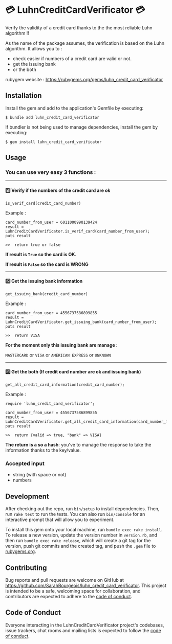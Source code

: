 # :credit_card: LuhnCreditCardVerificator :credit_card:

Verify the validity of a credit card thanks to the the most reliable Luhn algorithm !!

As the name of the package assumes, the verification is based on the Luhn algorithm. It allows you to :
- check easier if numbers of a credit card are valid or not.
- get the issuing bank
- or the both

rubygem website : https://rubygems.org/gems/luhn_credit_card_verificator

## Installation

Install the gem and add to the application's Gemfile by executing:

    $ bundle add luhn_credit_card_verificator

If bundler is not being used to manage dependencies, install the gem by executing:

    $ gem install luhn_credit_card_verificator

## Usage

###  You can use very easy 3 functions : 

----

#### :one: Verify if the numbers of the credit card are ok
```
is_verif_card(credit_card_number)
```
Example : 
```
card_number_from_user = 6011000990139424
result = LuhnCreditCardVerificator.is_verif_card(card_number_from_user);
puts result

>>  return true or false
```

__If result is `True` so the card is OK.__

__If result is `False` so the card is WRONG__

---

#### :two: Get the issuing bank information 
```
get_issuing_bank(credit_card_number)
```
Example : 
```
card_number_from_user = 4556737586899855
result = LuhnCreditCardVerificator.get_issuing_bank(card_number_from_user);
puts result

>>  return VISA 
```

__For the moment only this issuing bank are manage :__

`MASTERCARD`  or `VISA` or `AMERICAN EXPRESS` or `UNKNOWN` 

---

#### :three: Get the both (If credit card number are ok and issuing bank)

```
get_all_credit_card_information(credit_card_number);
```
Example :
```
require 'luhn_credit_card_verificator';

card_number_from_user = 4556737586899855
result = LuhnCreditCardVerificator.get_all_credit_card_information(card_number_from_user);
puts result

>>  return {valid => true, "bank" => VISA} 
```
__The return is a so a hash__: you've to manage the response to take the information thanks to the key/value.


### Accepted input 
- string (with space or not)
- numbers


## Development

After checking out the repo, run `bin/setup` to install dependencies. Then, run `rake test` to run the tests. You can also run `bin/console` for an interactive prompt that will allow you to experiment.

To install this gem onto your local machine, run `bundle exec rake install`. To release a new version, update the version number in `version.rb`, and then run `bundle exec rake release`, which will create a git tag for the version, push git commits and the created tag, and push the `.gem` file to [rubygems.org](https://rubygems.org).

## Contributing

Bug reports and pull requests are welcome on GitHub at https://github.com/SarahBourgeois/luhn_credit_card_verificator. This project is intended to be a safe, welcoming space for collaboration, and contributors are expected to adhere to the [code of conduct](https://github.com/[USERNAME]/luhn_credit_card_verificator/blob/master/CODE_OF_CONDUCT.md).

## Code of Conduct

Everyone interacting in the LuhnCreditCardVerificator project's codebases, issue trackers, chat rooms and mailing lists is expected to follow the [code of conduct](https://github.com/SarahBourgeois/luhn_credit_card_verificator/blob/master/CODE_OF_CONDUCT.md).
